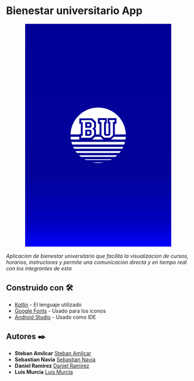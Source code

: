 # Bienestar universitario App

<div align="center">
  <img src="https://github.com/DanielRamirez1901/proyecto-apps/blob/master/imagesReadme/LoginIdea3.png" alt="Imagen de login" width="400"/>
</div>

_Aplicacion de bienestar universitario que facilita la visualizacion de cursos, horarios, instructores y permite una comunicacion directa y en tiempo real con los integrantes de esta_

## Construido con 🛠️


* [Kotlin](https://kotlinlang.org) - El lenguaje utilizado
* [Google Fonts](https://fonts.google.com/icons?icon.platform=android) - Usado para los iconos
* [Android Studio](https://developer.android.com/studio) - Usado como IDE


## Autores ✒️


* **Steban Amilcar** 
[Steban Amilcar](https://github.com/Amilcar-Steban)
* **Sebastian Navia** 
[Sebastian Navia](https://github.com/Sebastianavia)
* **Daniel Ramirez** 
[Daniel Ramirez](https://github.com/DanielRamirez1901)
* **Luis Murcia** 
[Luis Murcia](https://github.com/luis486)

